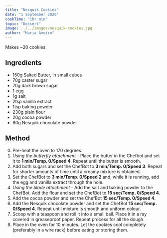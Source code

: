 ```yaml
---
title: "Nesquik Cookies"
date: "1 September 2020"
cookTime: "1hr min"
topic: "Dessert"
image: ../../images/nesquik-cookies.jpg
author: "Maria Aveiro"
---
```


Makes ~20 cookies

## Ingredients

- 150g Salted Butter, in small cubes
- 70g caster sugar
- 70g dark brown sugar
- 1 egg
- 1g salt
- 2tsp vanilla extract
- 1tsp baking powder
- 230g plain flour
- 20g cocoa powder
- 80g Nesquik chocolate powder

## Method

0. Pre-heat the oven to 170 degrees.
1. _Using the butterfly attachment_ - Place the butter in the Chefbot and set it to **1 min/Temp. 0/Speed 4**. Repeat until the butter is smooth.
1. Add both sugars and set the ChefBot to **3 min/Temp. 0/Speed 3**. Repeat for shorter amounts of time until a creamy mixture is obtained.
1. Set the ChefBot to **3 min/Temp. 0/Speed 2** and, while it is running, add the egg and vanilla extract through the hole.
1. _Using the blade attachment_ - Add the salt and baking powder to the ChefBot. Add the flour and set the ChefBot to **15 sec/Temp. 0/Speed 4**.
1. Add the cocoa powder and set the ChefBot **15 sec/Temp. 0/Speed 4**.
1. Add the Nesquik chocolate powder and set the ChefBot **15 sec/Temp. 0/Speed 4**. Repeat until mixture is smooth and uniform colour.
1. Scoop with a teaspoon and roll it into a small ball. Place it in a ray covered in greaseproof paper. Repeat process for all the dough.
1. Place in the oven for 10 minutes. Let the cookies cool completely (preferably in a wire rack) before eating or storing them.
